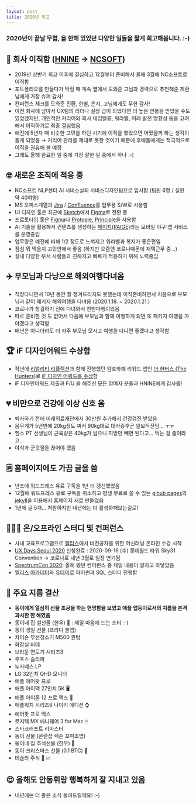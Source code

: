```yaml
---
layout: post
title: 2020년 회고
---
```


### 2020년이 끝날 무렵, 올 한해 있었던 다양한 일들을 짧게 회고해봅니다. :-)



## 🏢 회사 이직함 ([HNINE](https://hnine.com/) → [NCSOFT](https://kr.ncsoft.com/kr/index.do))

- 2019년 상반기 회고 이후에 결심하고 12월부터 준비해서 올해 3월에 NC소프트로 이직함
- 포트폴리오를 만들다가 막힐 때 계속 옆에서 도와준 고님과 경력으로 추천해준 제환님에게 가장 슈퍼 감사!
- 컨퍼런스 체크를 도와준 진환, 한별, 은지, 고님에게도 무한 감사!
- 이전 회사에 남아서 UX팀의 리더나 실장 급이 되었다면 더 높은 연봉을 받았을 수도 있었겠지만,
  개인적인 커리어와 회사 네임밸류, 워라벨, 미래 발전 방향성 등을 고려해서 이직하기로 최종 결심했음
- 예전에 5년차 때 비슷한 고민을 하던 시기에 이직을 했었으면 어땠을까 하는 생각이 들게 되었음 
  → 커리어 관리를 제대로 못한 것이기 때문에 후배들에게는 적극적으로 이직을 권유해 볼 예정
- 그래도 올해 완료한 일 중에 가장 잘한 일 중에서 하나 :-)



## 🤓 새로운 조직에 적응 중

- NC소프트 NLP센터 AI 서비스실의 서비스디자인팀으로 입사함 (팀원 6명 / 실원 약 40여명)
- MS 오피스계열과 [Jira](https://www.atlassian.com/ko/software/jira) / [Confluence](https://www.atlassian.com/ko/software/confluence)를 업무용 S/W로 사용함
- UI 디자인 툴은 최근에 [Sketch](https://www.sketch.com/)에서 [Figma](https://www.figma.com/)로 전환 중
- 프로토타입 툴은 [Figma](https://www.figma.com/)나 [Protopie](https://www.protopie.io/), [Principle](https://principleformac.com/)을 사용함
- AI 기술을 활용해서 컨텐츠를 생성하는 [페이지(PAIGE)](https://paige.kr.nc.com/)라는 모바일 야구 앱 서비스를 운영중임
- 업무량은 예전에 비해 1/2 정도로 느껴지고 워라벨과 복지가 좋은편임
- 점심 뭐 먹을지 고민안해서 좋음 (하지만 요즘엔 코로나때문에 재택근무 중...)
- 실내 다양한 부서 사람들과 친해지고 빠르게 적응하기 위해 노력중임



## ✈️ 부모님과 다낭으로 해외여행다녀옴

- 직장다니면서 10년 동안 잘 챙겨드리지도 못했는데 이직준비하면서 처음으로 부모님과 같이 패키지 해외여행을 다녀옴 (2020.1.18. ~ 2020.1.21.)
- 코로나가 창궐하기 전에 다녀와서 천만다행이었음
- 따로 준비할 것 도 없어서 다음에 부모님과 함께 여행하게 되면 또 패키지 여행을 가야겠다고 생각함
- 매년은 아니더라도 더 자주 부모님 모시고 여행을 다니면 좋겠다고 생각함



## 🏆 iF 디자인어워드 수상함

- 작년에 [리얼리티 리플렉션](https://www.realityreflection.com/)과 함께 진행했던 암호화폐 리워드 앱인 [더 헌터스 (The Hunters)](https://hnine.com/project/the-hunters-app.html)로 [iF 디자인 어워드를 수상](https://ifworlddesignguide.com/entry/274510-mossland-the-hunters)함
- iF 디자인어워드 제출과 F/U 을 해주신 모든 참여자 분들과 HNINE에게 감사를!



## 💔 비만으로 건강에 이상 신호 옴

- 퇴사하기 전에 미래의료재단에서 30만원 추가해서 건강검진 받았음
- 몸무게가 5년만에 20kg정도 쪄서 90kg대로 대사증후군 일보직전임... ㅜㅠ
- 헬스 PT 선생님이 근육량은 40kg가 넘으니 지방만 빼면 된다고... 먹는 걸 줄이라고...
- 야식과 군것질을 끊어야 겠음



## 🗒 **홈페이지에도 가끔 글을 씀**

- 년초에 워드프레스 유료 구독을 1년 더 갱신했었음
- 12월에 워드프레스 유료 구독을 취소하고 평생 무료로 쓸 수 있는 [gihub pages](https://pages.github.com/)와 [jekyll](https://jekyllrb-ko.github.io/)을 이용해서 홈페이지 새로 만들었음
- 1년에 글 5개... 처참하지만 내년에는 더 활성화해보는걸로! 



## 👨🏻‍💻 온/오프라인 스터디 및 컨퍼런스

- 사내 교육프로그램으로 [엘리스](https://ncsoft.elice.io/learn)에서 비전공자를 위한 머신러닝 온라인 수강 시작
- [UX Days Seoul 2020](http://2020.uxdaysseoul.com/) 신청완료 : 2020-09-16 (수) 롯데월드 타워 Sky31 Convention → 코로나로 내년 3월로 일정 연기됨
- [SpectrumCon 2020](https://event.designspectrum.org/#/): 올해 봤던 컨퍼런스 중 제일 내용이 알차고 와닿았음
- [엘리스 아카데미](https://ncsoft.elice.io/)와 [유데미](https://ncsoft.udemy.com/)로 파이썬과 SQL 스터디 진행함



## 💸 주요 지름 결산

- **동이에게 열심히 선물 조공을 하는 현명함을 보였고 애플 앱등이로서의 지름을 본격 과시한 한 해였음**
- 동이네 집 설선물 (한우) 🥩 : 제일 마음에 드는 소비 :-)
- 동이 생일 선물 (프라다 볼캡)
- 차이슨 무선청소기 M500 퀀텀 
- 화장실 비데
- 브라운 면도기 시리즈3
- 우포스 슬리퍼
- 누자베스 LP
- LG 32인치 QHD 모니터
- 애플 에어팟 프로 
- 애플 아이맥 27인치 5K 🖥
- 애플 아이폰 12 프로 맥스 📱
- 애플워치 시리즈6 나이키 에디션 ⌚️
- 에어팟 프로 맥스
- 로지텍 MX 애니웨어 3 for Mac 🖱
- 스타크래프트 리마스터
- 동이 선물 (콘란샵 렉슨 꼬마조명)
- 동이네 집 추석선물 (한우) 🥩
- 동이 크리스마스 선물 (0.1 BTC) 🤑
- 테슬라 주식 🥰 📈



## 😍 올해도 안동휘랑 행복하게 잘 지내고 있음

- 내년에는 더 좋은 소식 들려드릴께요! :-)